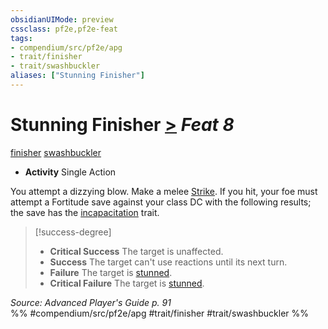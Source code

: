 ```yaml
---
obsidianUIMode: preview
cssclass: pf2e,pf2e-feat
tags:
- compendium/src/pf2e/apg
- trait/finisher
- trait/swashbuckler
aliases: ["Stunning Finisher"]
---
```

# Stunning Finisher  [>](rules/core-rulebook/chapter-9-playing-the-game.md#Actions "Single Action") *Feat 8*  
[finisher](rules/traits/finisher-apg.md)  [swashbuckler](rules/traits/swashbuckler-apg.md)  

- **Activity** Single Action

You attempt a dizzying blow. Make a melee [Strike](rules/actions/strike.md). If you hit, your foe must attempt a Fortitude save against your class DC with the following results; the save has the [incapacitation](rules/traits/incapacitation.md) trait.

> [!success-degree] 
> - **Critical Success** The target is unaffected.
> - **Success** The target can't use reactions until its next turn.
> - **Failure** The target is [stunned](rules/conditions.md#Stunned).
> - **Critical Failure** The target is [stunned](rules/conditions.md#Stunned).

*Source: Advanced Player's Guide p. 91*  
%% #compendium/src/pf2e/apg #trait/finisher #trait/swashbuckler %%